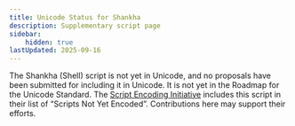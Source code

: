 ```yaml
---
title: Unicode Status for Shankha
description: Supplementary script page
sidebar:
    hidden: true
lastUpdated: 2025-09-16
---
```


The Shankha (Shell) script is not yet in Unicode, and no proposals have been submitted for including it in Unicode. It is not yet in the Roadmap for the Unicode Standard. The [Script Encoding Initiative](https://sei.berkeley.edu/) includes this script in their list of “Scripts Not Yet Encoded”. Contributions here may support their efforts.
